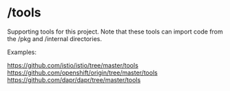 # /tools

Supporting tools for this project. Note that these tools can import code from the /pkg and /internal directories.

Examples:

https://github.com/istio/istio/tree/master/tools
https://github.com/openshift/origin/tree/master/tools
https://github.com/dapr/dapr/tree/master/tools